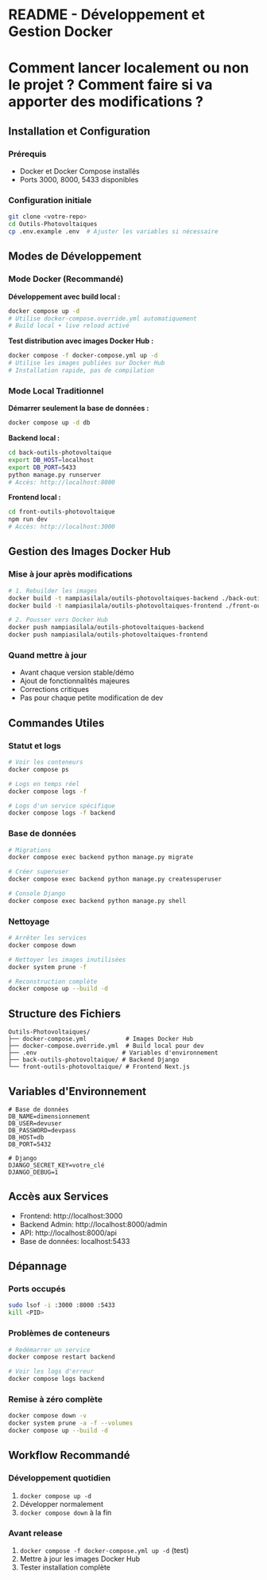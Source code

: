 # README - Développement et Gestion Docker

# Comment lancer localement ou non le projet ? Comment faire si va apporter des modifications ?

## Installation et Configuration

### Prérequis

- Docker et Docker Compose installés
- Ports 3000, 8000, 5433 disponibles

### Configuration initiale

```bash
git clone <votre-repo>
cd Outils-Photovoltaiques
cp .env.example .env  # Ajuster les variables si nécessaire
```

## Modes de Développement

### Mode Docker (Recommandé)

**Développement avec build local :**

```bash
docker compose up -d
# Utilise docker-compose.override.yml automatiquement
# Build local + live reload activé
```

**Test distribution avec images Docker Hub :**

```bash
docker compose -f docker-compose.yml up -d
# Utilise les images publiées sur Docker Hub
# Installation rapide, pas de compilation
```

### Mode Local Traditionnel

**Démarrer seulement la base de données :**

```bash
docker compose up -d db
```

**Backend local :**

```bash
cd back-outils-photovoltaique
export DB_HOST=localhost
export DB_PORT=5433
python manage.py runserver
# Accès: http://localhost:8000
```

**Frontend local :**

```bash
cd front-outils-photovoltaique
npm run dev
# Accès: http://localhost:3000
```

## Gestion des Images Docker Hub

### Mise à jour après modifications

```bash
# 1. Rebuilder les images
docker build -t nampiasilala/outils-photovoltaiques-backend ./back-outils-photovoltaique
docker build -t nampiasilala/outils-photovoltaiques-frontend ./front-outils-photovoltaique

# 2. Pousser vers Docker Hub
docker push nampiasilala/outils-photovoltaiques-backend
docker push nampiasilala/outils-photovoltaiques-frontend
```

### Quand mettre à jour

- Avant chaque version stable/démo
- Ajout de fonctionnalités majeures
- Corrections critiques
- Pas pour chaque petite modification de dev

## Commandes Utiles

### Statut et logs

```bash
# Voir les conteneurs
docker compose ps

# Logs en temps réel
docker compose logs -f

# Logs d'un service spécifique
docker compose logs -f backend
```

### Base de données

```bash
# Migrations
docker compose exec backend python manage.py migrate

# Créer superuser
docker compose exec backend python manage.py createsuperuser

# Console Django
docker compose exec backend python manage.py shell
```

### Nettoyage

```bash
# Arrêter les services
docker compose down

# Nettoyer les images inutilisées
docker system prune -f

# Reconstruction complète
docker compose up --build -d
```

## Structure des Fichiers

```
Outils-Photovoltaiques/
├── docker-compose.yml           # Images Docker Hub
├── docker-compose.override.yml  # Build local pour dev
├── .env                        # Variables d'environnement
├── back-outils-photovoltaique/ # Backend Django
└── front-outils-photovoltaique/ # Frontend Next.js
```

## Variables d'Environnement

```env
# Base de données
DB_NAME=dimensionnement
DB_USER=devuser
DB_PASSWORD=devpass
DB_HOST=db
DB_PORT=5432

# Django
DJANGO_SECRET_KEY=votre_clé
DJANGO_DEBUG=1
```

## Accès aux Services

- Frontend: http://localhost:3000
- Backend Admin: http://localhost:8000/admin
- API: http://localhost:8000/api
- Base de données: localhost:5433

## Dépannage

### Ports occupés

```bash
sudo lsof -i :3000 :8000 :5433
kill <PID>
```

### Problèmes de conteneurs

```bash
# Redémarrer un service
docker compose restart backend

# Voir les logs d'erreur
docker compose logs backend
```

### Remise à zéro complète

```bash
docker compose down -v
docker system prune -a -f --volumes
docker compose up --build -d
```

## Workflow Recommandé

### Développement quotidien

1. `docker compose up -d`
2. Développer normalement
3. `docker compose down` à la fin

### Avant release

1. `docker compose -f docker-compose.yml up -d` (test)
2. Mettre à jour les images Docker Hub
3. Tester installation complète
